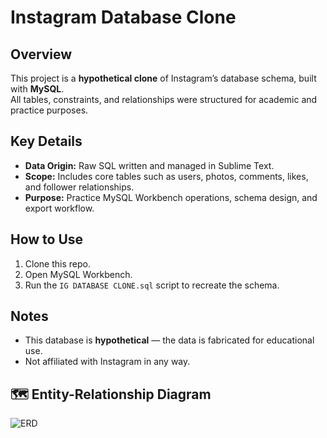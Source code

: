 
# Instagram Database Clone

## Overview
This project is a **hypothetical clone** of Instagram’s database schema, built with **MySQL**.  
All tables, constraints, and relationships were structured for academic and practice purposes.

## Key Details
- **Data Origin:** Raw SQL written and managed in Sublime Text.
- **Scope:** Includes core tables such as users, photos, comments, likes, and follower relationships.
- **Purpose:** Practice MySQL Workbench operations, schema design, and export workflow.

## How to Use
1. Clone this repo.
2. Open MySQL Workbench.
3. Run the `IG DATABASE CLONE.sql` script to recreate the schema.

## Notes
- This database is **hypothetical** — the data is fabricated for educational use.
- Not affiliated with Instagram in any way.


## 🗺️ Entity-Relationship Diagram

![ERD](ERD.png)

